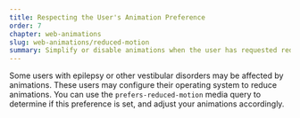 ```yaml
---
title: Respecting the User's Animation Preference
order: 7
chapter: web-animations
slug: web-animations/reduced-motion
summary: Simplify or disable animations when the user has requested reduced motion.
---
```


Some users with epilepsy or other vestibular disorders may be affected by animations. These users may configure their operating system to reduce animations. You can use the `prefers-reduced-motion` media query to determine if this preference is set, and adjust your animations accordingly.
